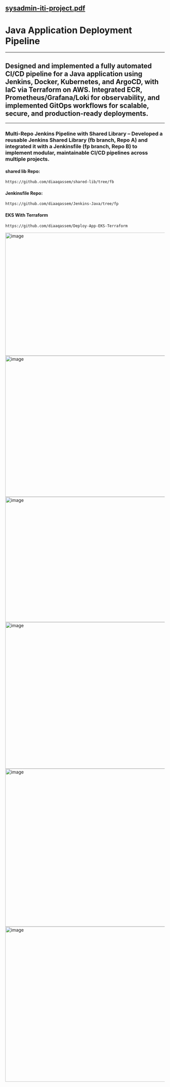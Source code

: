 [sysadmin-iti-project.pdf](https://github.com/user-attachments/files/21764445/sysadmin-iti-project.pdf)
---
# Java Application Deployment Pipeline	
---
## Designed and implemented a fully automated CI/CD pipeline for a Java application using Jenkins, Docker, Kubernetes, and ArgoCD, with IaC via Terraform on AWS. Integrated ECR, Prometheus/Grafana/Loki for observability, and implemented GitOps workflows for scalable, secure, and production-ready deployments.
---
### Multi-Repo Jenkins Pipeline with Shared Library – Developed a reusable Jenkins Shared Library (fb branch, Repo A) and integrated it with a Jenkinsfile (fp branch, Repo B) to implement modular, maintainable CI/CD pipelines across multiple projects.
#### shared lib Repo:
```
https://github.com/diaaqassem/shared-lib/tree/fb
```
#### Jenkinsfile Repo: 
```
https://github.com/diaaqassem/Jenkins-Java/tree/fp
```
#### EKS With Terraform
```
https://github.com/diaaqassem/Deploy-App-EKS-Terraform
```
<img width="1125" height="388" alt="image" src="https://github.com/user-attachments/assets/981ca35f-3ee7-4dc2-af28-30dcc89d63c6" />
<img width="1125" height="445" alt="image" src="https://github.com/user-attachments/assets/f34d5fd7-1847-43c7-a626-15332e2bd0e7" />
<img width="1125" height="395" alt="image" src="https://github.com/user-attachments/assets/f4ac5841-4338-433c-8e96-a7d1b4444a2a" />
<img width="1125" height="462" alt="image" src="https://github.com/user-attachments/assets/6bdb16e2-4df4-4a1d-a8a0-334aa30aa898" />

<img width="1125" height="498" alt="image" src="https://github.com/user-attachments/assets/628854a7-f7bd-49b0-890f-2ca3b4c3da6e" />
<img width="1125" height="489" alt="image" src="https://github.com/user-attachments/assets/5f4e91b8-2b8c-4dc9-a974-924c399a0ee7" />
